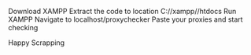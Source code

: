 Download XAMPP
Extract the code to location C://xampp//htdocs
Run XAMPP
Navigate to localhost/proxychecker
Paste your proxies and start checking

Happy Scrapping
